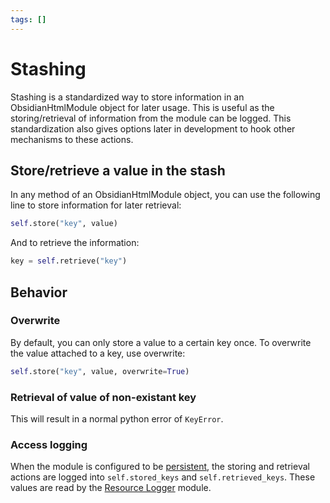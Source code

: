 ```yaml
---
tags: []
---
```

# Stashing

Stashing is a standardized way to store information in an ObsidianHtmlModule object for later usage. This is useful as the storing/retrieval of information from the module can be logged. This standardization also gives options later in development to hook other mechanisms to these actions.

## Store/retrieve a value in the stash
In any method of an ObsidianHtmlModule object, you can use the following line to store information for later retrieval:
``` python
self.store("key", value)
```


And to retrieve the information:
``` python
key = self.retrieve("key")
```


## Behavior
### Overwrite
By default, you can only store a value to a certain key once. To overwrite the value attached to a key, use overwrite:
``` python
self.store("key", value, overwrite=True)
```

### Retrieval of value of non-existant key
This will result in a normal python error of `KeyError`.

### Access logging
When the module is configured to be [persistent](../../../Configurations/Modules/Concepts/Persistence.md), the storing and retrieval actions are logged into `self.stored_keys` and `self.retrieved_keys`. These values are read by the [Resource Logger](../../../Configurations/Modules/Resource%20Logger.md) module.